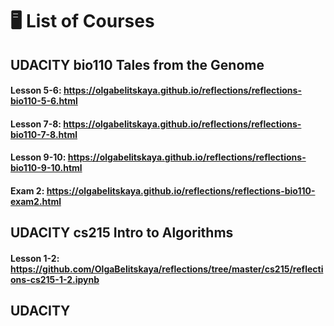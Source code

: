 
# &#x1F5A5; List of Courses

## UDACITY bio110 Tales from the Genome
#### Lesson 5-6: https://olgabelitskaya.github.io/reflections/reflections-bio110-5-6.html
#### Lesson 7-8: https://olgabelitskaya.github.io/reflections/reflections-bio110-7-8.html
#### Lesson 9-10: https://olgabelitskaya.github.io/reflections/reflections-bio110-9-10.html
#### Exam 2: https://olgabelitskaya.github.io/reflections/reflections-bio110-exam2.html

## UDACITY cs215   Intro to Algorithms
####  Lesson 1-2:  https://github.com/OlgaBelitskaya/reflections/tree/master/cs215/reflections-cs215-1-2.ipynb

## UDACITY
